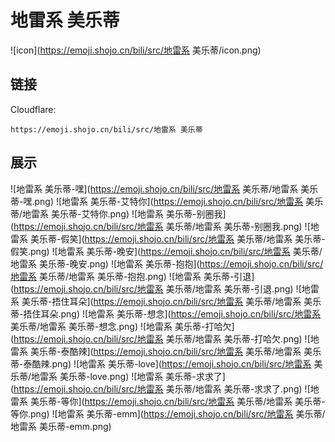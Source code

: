 # 地雷系 美乐蒂
![icon](https://emoji.shojo.cn/bili/src/地雷系 美乐蒂/icon.png)
## 链接
Cloudflare:
```
https://emoji.shojo.cn/bili/src/地雷系 美乐蒂
```
## 展示
![地雷系 美乐蒂-嘿](https://emoji.shojo.cn/bili/src/地雷系 美乐蒂/地雷系 美乐蒂-嘿.png)
![地雷系 美乐蒂-艾特你](https://emoji.shojo.cn/bili/src/地雷系 美乐蒂/地雷系 美乐蒂-艾特你.png)
![地雷系 美乐蒂-别圈我](https://emoji.shojo.cn/bili/src/地雷系 美乐蒂/地雷系 美乐蒂-别圈我.png)
![地雷系 美乐蒂-假笑](https://emoji.shojo.cn/bili/src/地雷系 美乐蒂/地雷系 美乐蒂-假笑.png)
![地雷系 美乐蒂-晚安](https://emoji.shojo.cn/bili/src/地雷系 美乐蒂/地雷系 美乐蒂-晚安.png)
![地雷系 美乐蒂-抱抱](https://emoji.shojo.cn/bili/src/地雷系 美乐蒂/地雷系 美乐蒂-抱抱.png)
![地雷系 美乐蒂-引退](https://emoji.shojo.cn/bili/src/地雷系 美乐蒂/地雷系 美乐蒂-引退.png)
![地雷系 美乐蒂-捂住耳朵](https://emoji.shojo.cn/bili/src/地雷系 美乐蒂/地雷系 美乐蒂-捂住耳朵.png)
![地雷系 美乐蒂-想念](https://emoji.shojo.cn/bili/src/地雷系 美乐蒂/地雷系 美乐蒂-想念.png)
![地雷系 美乐蒂-打哈欠](https://emoji.shojo.cn/bili/src/地雷系 美乐蒂/地雷系 美乐蒂-打哈欠.png)
![地雷系 美乐蒂-泰酷辣](https://emoji.shojo.cn/bili/src/地雷系 美乐蒂/地雷系 美乐蒂-泰酷辣.png)
![地雷系 美乐蒂-love](https://emoji.shojo.cn/bili/src/地雷系 美乐蒂/地雷系 美乐蒂-love.png)
![地雷系 美乐蒂-求求了](https://emoji.shojo.cn/bili/src/地雷系 美乐蒂/地雷系 美乐蒂-求求了.png)
![地雷系 美乐蒂-等你](https://emoji.shojo.cn/bili/src/地雷系 美乐蒂/地雷系 美乐蒂-等你.png)
![地雷系 美乐蒂-emm](https://emoji.shojo.cn/bili/src/地雷系 美乐蒂/地雷系 美乐蒂-emm.png)
